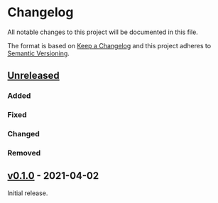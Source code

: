 # Changelog
All notable changes to this project will be documented in this file.

The format is based on [Keep a Changelog](http://keepachangelog.com/en/1.0.0/)
and this project adheres to [Semantic Versioning](http://semver.org/spec/v2.0.0.html).

## [Unreleased]

### Added

### Fixed

### Changed

### Removed

## [v0.1.0] - 2021-04-02

Initial release.

[Unreleased]: <https://github.com/stac-utils/pystac-api-client/compare/v0.1.0...main>
[v0.1.0]: <https://github.com/stac-utils/pystac-api-client/tree/v0.1.0>

